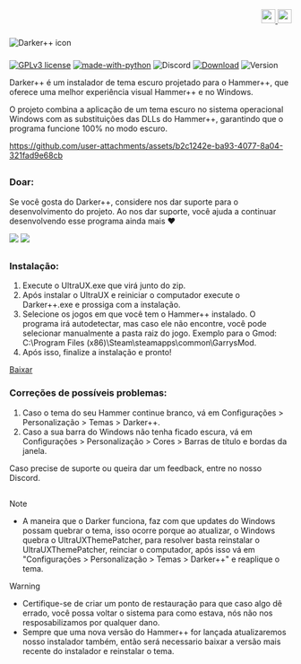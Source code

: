 <!DOCTYPE html>
<div align="right">
    <a href="https://github.com/Source-BR/Darkerplusplus/blob/main/README.md" target="_blank">
        <img src="https://github.com/Source-BR/Darkerplusplus/blob/main/Readmes/images/flag_eua.png" height="25" width="25">
    </a>
    <a href="https://github.com/Source-BR/Darkerplusplus/blob/main/Readmes/Hungarian.md" target="_blank">
        <img src="https://github.com/Source-BR/Darkerplusplus/blob/main/Readmes/images/flag_hu.png" height="25" width="25">
    </a>
</div>

###

<img align="center" src="https://github.com/Source-BR/Darkerplusplus/blob/main/Readmes/images/title.png" alt="Darker++ icon" />

###
[![GPLv3 license](https://img.shields.io/badge/Licença-GPLv3-be00be.svg)](http://perso.crans.org/besson/LICENSE.html) [![made-with-python](https://img.shields.io/badge/Feito%20em-Python-be00be.svg)](https://www.python.org/) ![Discord](https://img.shields.io/discord/1189628376504340590?logo=Discord&label=Servidor%20do%20Discord&color=be00be) [![Download](https://img.shields.io/badge/Baixar-Estável-be00be.svg)](https://github.com/Source-BR/Darkerplusplus/releases) ![Version](https://img.shields.io/badge/Versão-V.3-be00be.svg) 

Darker++ é um instalador de tema escuro projetado para o Hammer++, que oferece uma melhor experiência visual Hammer++ e no Windows.

O projeto combina a aplicação de um tema escuro no sistema operacional Windows com as substituições das DLLs do Hammer++, garantindo que o programa funcione 100% no modo escuro.

https://github.com/user-attachments/assets/b2c1242e-ba93-4077-8a04-321fad9e68cb

##

### Doar:

Se você gosta do Darker++, considere nos dar suporte para o desenvolvimento do projeto. Ao nos dar suporte, você ajuda a continuar desenvolvendo esse programa ainda mais ❤️

<a href="https://nubank.com.br/cobrar/1na00u/67594881-0eb2-45fc-b73c-7d065d9ba400" target="_blank"><img src="https://img.shields.io/badge/-nubank-0D1117?style=for-the-badge&logo=nubank&logoColor=820AD1&labelColor=0D1117" target="_blank"></a>
<a href="https://www.paypal.com/donate/?business=AUZRQZ6DZZAPQ&no_recurring=0&currency_code=USD" target="_blank"><img src="https://img.shields.io/badge/-paypal-0D1117?style=for-the-badge&logo=paypal&logoColor=003087&labelColor=0D1117" target="_blank"></a>

##

### Instalação:

1. Execute o UltraUX.exe que virá junto do zip.
2. Após instalar o UltraUX e reiniciar o computador execute o Darker++.exe e prossiga com a instalação.
3. Selecione os jogos em que você tem o Hammer++ instalado. O programa irá autodetectar, mas caso ele não encontre, você pode selecionar manualmente a pasta raiz do jogo. Exemplo para o Gmod: C:\Program Files (x86)\Steam\steamapps\common\GarrysMod.
4. Após isso, finalize a instalação e pronto!

[Baixar](https://github.com/TeamSourceBR/Darkerplusplus/releases)

### Correções de possíveis problemas:

1. Caso o tema do seu Hammer continue branco, vá em Configurações > Personalização > Temas > Darker++.
2. Caso a sua barra do Windows não tenha ficado escura, vá em Configurações > Personalização > Cores > Barras de título e bordas da janela.

Caso precise de suporte ou queira dar um feedback, entre no nosso Discord.

##
> [!NOTE]
> - A maneira que o Darker funciona, faz com que updates do Windows possam quebrar o tema, isso ocorre porque ao atualizar, o Windows quebra o UltraUXThemePatcher, para resolver basta reinstalar o UltraUXThemePatcher, reinciar o computador, após isso vá em "Configurações > Personalização > Temas > Darker++" e reaplique o tema.

> [!WARNING]
> - Certifique-se de criar um ponto de restauração para que caso algo dê errado, você possa voltar o sistema para como estava, nós não nos resposabilizamos por qualquer dano.
> - Sempre que uma nova versão do Hammer++ for lançada atualizaremos nosso instalador também, então será necessario baixar a versão mais recente do instalador e reinstalar o tema.
